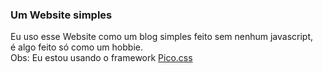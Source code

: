 ### Um Website simples  
Eu uso esse Website como um blog simples feito sem nenhum javascript,  
é algo feito só como um hobbie.  
Obs: Eu estou usando o framework [Pico.css](https://picocss.com)
